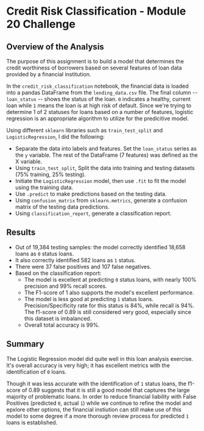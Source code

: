 # Credit Risk Classification - Module 20 Challenge

## Overview of the Analysis

The purpose of this assignment is to build a model that determines the credit worthiness of borrowers based on several features of loan data provided by a financial institution.

In the `credit_risk_classification` notebook, the financial data is loaded into a pandas DataFrame from the `lending_data.csv` file. The final column -- `loan_status` -- shows the status of the loan. `0` indicates a healthy, current loan while `1` means the loan is at high risk of default. Since we're trying to determine 1 of 2 statuses for loans based on a number of features, logistic regression is an appropriate algorithm to utilize for the predicitive model.

Using different `sklearn` libraries such as `train_test_split` and `LogisticRegression`, I did the following:

* Separate the data into labels and features. Set the `loan_status` series as the `y` variable. The rest of the DataFrame (7 features) was defined as the X variable.
* Using `train_test_split`, Split the data into training and testing datasets (75% training, 25% testing).
* Initiate the `LogisticRegression` model, then use `.fit` to fit the model using the training data.
* Use `.predict` to make predictions based on the testing data.
* Using `confusion_matrix` from `sklearn.metrics`, generate a confusion matrix of the testing data predictions.
* Using `classification_report`, generate a classification report.


## Results


* Out of 19,384 testing samples: the model correctly identified 18,658 loans as `0` status loans.
* It also correctly identified 582 loans as `1` status.
* There were 37 false positives and 107 false negatives.
* Based on the classification report:
   * The model is excellent at predicting `0` status loans, with nearly 100% precision and 99% recall scores.
   * The F1-score of 1 also supports the model's excellent performance.
   * The model is less good at predicting `1` status loans. Precision/Specificity rate for this status is 84%, while recall is 94%. The f1-score of 0.89 is still considered very good, especially since this dataset is imbalanced.
   * Overall total accuracy is 99%.


## Summary

The Logistic Regression model did quite well in this loan analysis exercise. It's overall accuracy is very high; it has excellent metrics with the identification of `0` loans. 

Though it was less accurate with the identification of `1` status loans, the f1-score of 0.89 suggests that it is still a good model that captures the large majority of problematic loans. In order to reduce financial liability with False Positives (predicted `0`, actual `1`) while we continue to refine the model and epxlore other options, the financial instiution can still make use of this model to some degree if a more thorough review process for predicted `1` loans is established.

